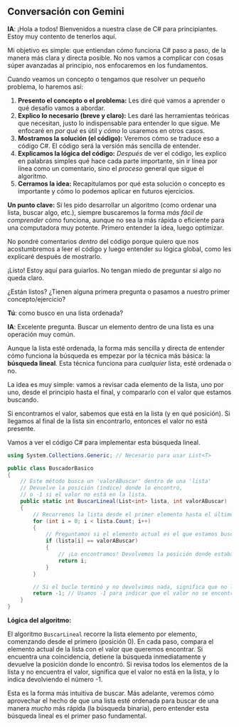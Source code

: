 ## Conversación con Gemini

**IA**: ¡Hola a todos! Bienvenidos a nuestra clase de C# para principiantes. Estoy muy contento de tenerlos aquí.

Mi objetivo es simple: que entiendan cómo funciona C# paso a paso, de la manera más clara y directa posible. No nos vamos a complicar con cosas súper avanzadas al principio, nos enfocaremos en los fundamentos.

Cuando veamos un concepto o tengamos que resolver un pequeño problema, lo haremos así:

1.  **Presento el concepto o el problema:** Les diré qué vamos a aprender o qué desafío vamos a abordar.
2.  **Explico lo necesario (breve y claro):** Les daré las herramientas teóricas que necesitan, justo lo indispensable para entender lo que sigue. Me enfocaré en *por qué* es útil y *cómo* lo usaremos en otros casos.
3.  **Mostramos la solución (el código):** Veremos cómo se traduce eso a código C#. El código será la versión más sencilla de entender.
4.  **Explicamos la lógica del código:** *Después* de ver el código, les explico en palabras simples qué hace cada parte importante, sin ir línea por línea como un comentario, sino el *proceso* general que sigue el algoritmo.
5.  **Cerramos la idea:** Recapitulamos por qué esta solución o concepto es importante y cómo lo podemos aplicar en futuros ejercicios.

**Un punto clave:** Si les pido desarrollar un algoritmo (como ordenar una lista, buscar algo, etc.), siempre buscaremos la forma *más fácil de comprender* cómo funciona, aunque no sea la más rápida o eficiente para una computadora muy potente. Primero entender la idea, luego optimizar.

No pondré comentarios *dentro* del código porque quiero que nos acostumbremos a leer el código y luego entender su lógica global, como les explicaré después de mostrarlo.

¡Listo! Estoy aquí para guiarlos. No tengan miedo de preguntar si algo no queda claro.

¿Están listos? ¿Tienen alguna primera pregunta o pasamos a nuestro primer concepto/ejercicio?

**Tú**: como busco en una lista ordenada?

**IA**: Excelente pregunta. Buscar un elemento dentro de una lista es una operación muy común.

Aunque la lista esté ordenada, la forma más sencilla y directa de entender cómo funciona la búsqueda es empezar por la técnica más básica: la **búsqueda lineal**. Esta técnica funciona para *cualquier* lista, esté ordenada o no.

La idea es muy simple: vamos a revisar cada elemento de la lista, uno por uno, desde el principio hasta el final, y compararlo con el valor que estamos buscando.

Si encontramos el valor, sabemos que está en la lista (y en qué posición). Si llegamos al final de la lista sin encontrarlo, entonces el valor no está presente.

Vamos a ver el código C# para implementar esta búsqueda lineal.

```csharp
using System.Collections.Generic; // Necesario para usar List<T>

public class BuscadorBasico
{
    // Este método busca un 'valorABuscar' dentro de una 'lista'
    // Devuelve la posición (índice) donde lo encontró,
    // o -1 si el valor no está en la lista.
    public static int BuscarLineal(List<int> lista, int valorABuscar)
    {
        // Recorremos la lista desde el primer elemento hasta el último
        for (int i = 0; i < lista.Count; i++)
        {
            // Preguntamos si el elemento actual es el que estamos buscando
            if (lista[i] == valorABuscar)
            {
                // ¡Lo encontramos! Devolvemos la posición donde estaba
                return i;
            }
        }

        // Si el bucle terminó y no devolvimos nada, significa que no lo encontramos
        return -1; // Usamos -1 para indicar que el valor no se encontró
    }
}
```

**Lógica del algoritmo:**

El algoritmo `BuscarLineal` recorre la lista elemento por elemento, comenzando desde el primero (posición 0). En cada paso, compara el elemento actual de la lista con el valor que queremos encontrar. Si encuentra una coincidencia, detiene la búsqueda inmediatamente y devuelve la posición donde lo encontró. Si revisa todos los elementos de la lista y no encuentra el valor, significa que el valor no está en la lista, y lo indica devolviendo el número -1.

Esta es la forma más intuitiva de buscar. Más adelante, veremos cómo aprovechar el hecho de que una lista esté ordenada para buscar de una manera *mucho* más rápida (la búsqueda binaria), pero entender esta búsqueda lineal es el primer paso fundamental.

